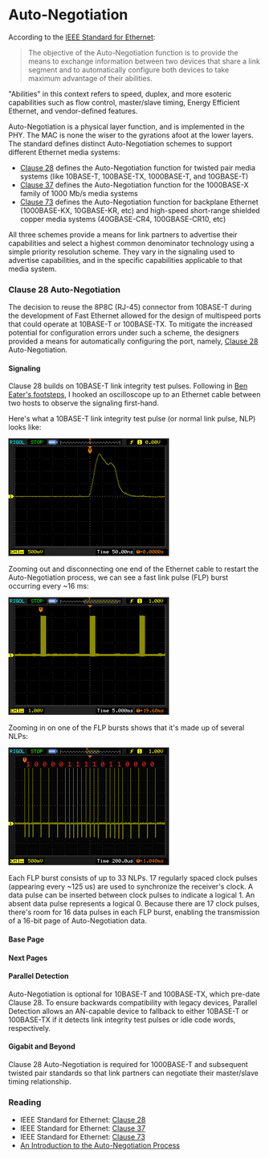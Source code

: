 # Auto-Negotiation

According to the [IEEE Standard for Ethernet][]:

> The objective of the Auto-Negotiation function is to provide the means to exchange information between two devices that share a link segment and to automatically configure both devices to take maximum advantage of their abilities.

"Abilities" in this context refers to speed, duplex, and more esoteric capabilities such as flow control, master/slave timing, Energy Efficient Ethernet, and vendor-defined features.

Auto-Negotiation is a physical layer function, and is implemented in the PHY. The MAC is none the wiser to the gyrations afoot at the lower layers. The standard  defines distinct Auto-Negotiation schemes to support different Ethernet media systems:

  * [Clause 28][] defines the Auto-Negotiation function for twisted pair media systems (like 10BASE-T, 100BASE-TX, 1000BASE-T, and 10GBASE-T)
  * [Clause 37][] defines the Auto-Negotiation function for the 1000BASE-X family of 1000 Mb/s media systems
  * [Clause 73][] defines the Auto-Negotiation function for backplane Ethernet (1000BASE-KX, 10GBASE-KR, etc) and high-speed short-range shielded copper media systems (40GBASE-CR4, 100GBASE-CR10, etc)

All three schemes provide a means for link partners to advertise their capabilities and select a highest common denominator technology using a simple priority resolution scheme. They vary in the signaling used to advertise capabilities, and in the specific capabilities applicable to that media system.

### Clause 28 Auto-Negotiation

The decision to reuse the 8P8C (RJ-45) connector from 10BASE-T during the development of Fast Ethernet allowed for the design of multispeed ports that could operate at 10BASE-T or 100BASE-TX. To mitigate the increased potential for configuration errors under such a scheme, the designers provided a means for automatically configuring the port, namely, [Clause 28][] Auto-Negotiation.

#### Signaling

Clause 28 builds on 10BASE-T link integrity test pulses. Following in [Ben Eater's footsteps](https://www.youtube.com/watch?v=i8CmibhvZ0c), I hooked an oscilloscope up to an Ethernet cable between two hosts to observe the signaling first-hand. 

Here's what a 10BASE-T link integrity test pulse (or normal link pulse, NLP) looks like:

![Oscilloscope waveform of a 10BASE-T link integrity test pulse](/static/images/networking/ethernet/auto-negotiation/normal-link-pulse.png)

Zooming out and disconnecting one end of the Ethernet cable to restart the Auto-Negotiation process, we can see a fast link pulse (FLP) burst occurring every ~16 ms:

![Oscilloscope waveform showing several fast link pulse bursts](/static/images/networking/ethernet/auto-negotiation/fast-link-pulse-bursts.png)

Zooming in on one of the FLP bursts shows that it's made up of several NLPs:

![Oscilloscope waveform of a fast link pulse burst](/static/images/networking/ethernet/auto-negotiation/decoded-fast-link-pulse-burst.png)

Each FLP burst consists of up to 33 NLPs. 17 regularly spaced clock pulses (appearing every ~125 us) are used to synchronize the receiver's clock. A data pulse can be inserted between clock pulses to indicate a logical 1. An absent data pulse represents a logical 0. Because there are 17 clock pulses, there's room for 16 data pulses in each FLP burst, enabling the transmission of a 16-bit page of Auto-Negotiation data.

#### Base Page

#### Next Pages

#### Parallel Detection

Auto-Negotiation is optional for 10BASE-T and 100BASE-TX, which pre-date Clause 28. To ensure backwards compatibility with legacy devices, Parallel Detection allows an AN-capable device to fallback to either 10BASE-T or 100BASE-TX if it detects link integrity test pulses or idle code words, respectively.

#### Gigabit and Beyond

Clause 28 Auto-Negotiation is required for 1000BASE-T and subsequent twisted pair standards so that link partners can negotiate their master/slave timing relationship.

### Reading

  * IEEE Standard for Ethernet: [Clause 28][]
  * IEEE Standard for Ethernet: [Clause 37][]
  * IEEE Standard for Ethernet: [Clause 73][]
  * [An Introduction to the Auto-Negotiation Process][]


[IEEE Standard for Ethernet]: http://standards.ieee.org/getieee802/download/802.3-2012_section1.pdf
[Clause 28]: http://standards.ieee.org/getieee802/download/802.3-2012_section2.pdf
[Clause 37]: http://standards.ieee.org/getieee802/download/802.3-2012_section3.pdf
[Clause 73]: http://standards.ieee.org/getieee802/download/802.3-2012_section5.pdf
[An Introduction to the Auto-Negotiation Process]: https://www.iol.unh.edu/sites/default/files/knowledgebase/ethernet/Copper_ANEG_JEFF_LAPAK.pdf
